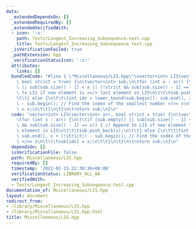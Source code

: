 ```yaml
---
data:
  _extendedDependsOn: []
  _extendedRequiredBy: []
  _extendedVerifiedWith:
  - icon: ':x:'
    path: Tests/Longest_Increasing_Subsequence.test.cpp
    title: Tests/Longest_Increasing_Subsequence.test.cpp
  _isVerificationFailed: true
  _pathExtension: hpp
  _verificationStatusIcon: ':x:'
  attributes:
    links: []
  bundledCode: "#line 1 \"Miscellaneous/LIS.hpp\"\nvector<int> LIS(vector<int> arr,\
    \ bool strict = true) {\n\tvector<int> sub;\n\tfor (int x : arr) {\n\t\tif (sub.empty()\
    \ || sub[sub.size() - 1] < x || (!strict && sub[sub.size() - 1] == x)) { // Append\
    \ to LIS if new element is >=/> last element in LIS\n\t\t\tsub.push_back(x);\n\
    \t\t} else {\n\t\t\tint idx = lower_bound(sub.begin(), sub.end(), x + (!strict))\
    \ - sub.begin(); // Find the index of the smallest number >/>= x\n\t\t\tsub[idx]\
    \ = x;\n\t\t}\n\t}\n\treturn sub;\n}\n"
  code: "vector<int> LIS(vector<int> arr, bool strict = true) {\n\tvector<int> sub;\n\
    \tfor (int x : arr) {\n\t\tif (sub.empty() || sub[sub.size() - 1] < x || (!strict\
    \ && sub[sub.size() - 1] == x)) { // Append to LIS if new element is >=/> last\
    \ element in LIS\n\t\t\tsub.push_back(x);\n\t\t} else {\n\t\t\tint idx = lower_bound(sub.begin(),\
    \ sub.end(), x + (!strict)) - sub.begin(); // Find the index of the smallest number\
    \ >/>= x\n\t\t\tsub[idx] = x;\n\t\t}\n\t}\n\treturn sub;\n}\n"
  dependsOn: []
  isVerificationFile: false
  path: Miscellaneous/LIS.hpp
  requiredBy: []
  timestamp: '2022-02-15 22:30:36+08:00'
  verificationStatus: LIBRARY_ALL_WA
  verifiedWith:
  - Tests/Longest_Increasing_Subsequence.test.cpp
documentation_of: Miscellaneous/LIS.hpp
layout: document
redirect_from:
- /library/Miscellaneous/LIS.hpp
- /library/Miscellaneous/LIS.hpp.html
title: Miscellaneous/LIS.hpp
---
```

